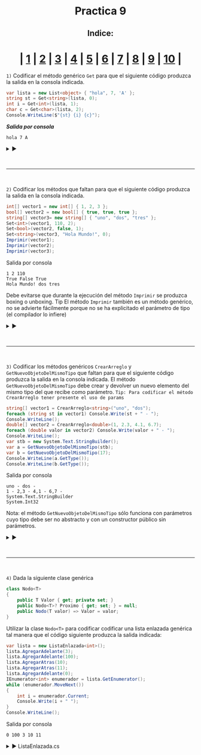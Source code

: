 <h1 align="center">Practica 9</h1>

<div align = "center"  id="Ejercicio_1"> 
  
<h2> Indice: </h2>

| [1](#Ejercicio_1) | [2](#Ejercicio_2) | [3](#Ejercicio_3) | [4](#Ejercicio_4) | [5](#Ejercicio_5) | [6](#Ejercicio_6) | [7](#Ejercicio_7) | [8](#Ejercicio_8) | [9](#Ejercicio_9) | [10](#Ejercicio_10) |
===

</div>

```1)``` Codificar el método genérico ```Get``` para que el siguiente código produzca la salida en la consola indicada.


```c#
var lista = new List<object> { "hola", 7, 'A' };
string st = Get<string>(lista, 0);
int i = Get<int>(lista, 1);
char c = Get<char>(lista, 2);
Console.WriteLine($"{st} {i} {c}");
```

***Salida por consola***
```
hola 7 A
```

<details>

<summary> ▶️ </summary>
<br>
  
```c#
T1 Get<T1>(List<object> L, int i){
    var a = L.ToArray();
    return (T1)a[i];
}
```
  
</details>

<br><hr id="Ejercicio_2"><br>

```2)``` Codificar los métodos que faltan para que el siguiente código produzca la salida en la consola indicada.

```c#
int[] vector1 = new int[] { 1, 2, 3 };
bool[] vector2 = new bool[] { true, true, true };
string[] vector3= new string[] { "uno", "dos", "tres" };
Set<int>(vector1, 110, 2);
Set<bool>(vector2, false, 1);
Set<string>(vector3, "Hola Mundo!", 0);
Imprimir(vector1);
Imprimir(vector2);
Imprimir(vector3);
```

Salida por consola

```
1 2 110
True False True
Hola Mundo! dos tres
```

Debe evitarse que durante la ejecución del método ```Imprimir``` se produzca boxing o unboxing. Tip El método ```Imprimir``` también es un método genérico, no se advierte fácilmente porque no se ha explicitado el parámetro de tipo (el compilador lo infiere)

<details>

<summary> ▶️ </summary>
<br>
  
```c#
void Set<T1>(T1[] v, T1 dato, int i){
    v[i] = dato;
}

void Imprimir<T>(T[] v){
    foreach (T e in v) {
        Console.Write(e + " ");
    }
    Console.WriteLine();
}
```
  
</details>

<br><hr id="Ejercicio_3"><br>

```3)``` Codificar los métodos genéricos ```CrearArreglo``` y ```GetNuevoObjetoDelMismoTipo``` que faltan para que el siguiente código produzca la salida en la consola indicada. El método ```GetNuevoObjetoDelMismoTipo``` debe crear y devolver un nuevo elemento del mismo tipo del que recibe como parámetro. ```Tip: Para codificar el método CrearArreglo tener presente el uso de params```


```c#
string[] vector1 = CrearArreglo<string>("uno", "dos");
foreach (string st in vector1) Console.Write(st + " - ");
Console.WriteLine();
double[] vector2 = CrearArreglo<double>(1, 2.3, 4.1, 6.7);
foreach (double valor in vector2) Console.Write(valor + " - ");
Console.WriteLine();
var stb = new System.Text.StringBuilder();
var a = GetNuevoObjetoDelMismoTipo(stb);
var b = GetNuevoObjetoDelMismoTipo(17);
Console.WriteLine(a.GetType());
Console.WriteLine(b.GetType());
```

Salida por consola

```
uno - dos -
1 - 2,3 - 4,1 - 6,7 -
System.Text.StringBuilder
System.Int32
```

Nota: el método ```GetNuevoObjetoDelMismoTipo``` sólo funciona con parámetros cuyo tipo debe ser no abstracto y con un constructor público sin parámetros.

<details>

<summary> ▶️ </summary>
<br>
  
```c#
T1[] CrearArreglo<T1>(params T1[] a){
    return a;
}

T GetNuevoObjetoDelMismoTipo<T>(T dato) where T : new(){
    return new T();
}
```
  
</details>

<br><hr id="Ejercicio_4"><br>

```4)```  Dada la siguiente clase genérica

```c#
class Nodo<T>
{
    public T Valor { get; private set; }
    public Nodo<T>? Proximo { get; set; } = null;
    public Nodo(T valor) => Valor = valor;
}
```

Utilizar la clase ```Nodo<T>``` para codificar codificar una lista enlazada genérica tal manera que el código siguiente produzca la salida indicada:


```c#
var lista = new ListaEnlazada<int>();
lista.AgregarAdelante(3);
lista.AgregarAdelante(100);
lista.AgregarAtras(10);
lista.AgregarAtras(11);
lista.AgregarAdelante(0);
IEnumerator<int> enumerador = lista.GetEnumerator();
while (enumerador.MoveNext())
{
    int i = enumerador.Current;
    Console.Write(i + " ");
}
Console.WriteLine();
```

Salida por consola

```
0 100 3 10 11
```

<details>

<summary> ▶️ ListaEnlazada.cs </summary>
<br>
  
```c#
class ListaEnlazada<T> {

    private Nodo<T>? _inicio = null;
	private Nodo<T>? _fin;

    public void AgregarAdelante(T dato) {
		var aux = new Nodo<T>(dato);

		if (this._inicio == null) {
			this._inicio = aux;
			this._fin = aux;
		} else {
			aux.Proximo = this._inicio;
			this._inicio = aux;
		}
	}

    public void AgregarAtras(T elem) {
		var aux = new Nodo<T>(elem);

		if (this._inicio == null) {
			this._inicio = aux;
			this._fin = aux;
		} else {
			_fin.Proximo = aux;
			_fin = aux;
		}
	}

    public IEnumerator<T> GetEnumerator(){
        Nodo<T> aux = _inicio;
        List<T> lista = new List<T>();
        while(aux.Proximo!=null){
            lista.Add(aux.Valor);
            aux = aux.Proximo;
        }
        lista.Add(aux.Valor);
        return lista.GetEnumerator();
    }
}
```

<br><hr id="Ejercicio_5"><br>

```5)```  Tomar como base el ejercicio 7 de la práctica 4 para transformar la clase Nodo de dicho ejercicio en una clase genérica Nodo<T> de un árbol binario de búsqueda de valores de tipo T. Claramente T tiene que ser de un tipo que pueda ser ordenado (elementos comparables).
  
Desarrollar los siguientes métodos y propiedades

  ‎ ‎ ‎ ‎ ‎ ```1.``` ```Insertar(valor)```: Inserta valor (de tipo T) en el árbol descartándolo en caso que ya exista.
  
  ‎ ‎ ‎ ‎ ‎ ```2.``` ```Inorden```: devuelve un List<T> con los valores ordenados en forma creciente.
  
  ‎ ‎ ‎ ‎ ‎ ```3.``` ```Altura```: devuelve la altura del árbol.
  
  ‎ ‎ ‎ ‎ ‎ ```4.``` ```CantNodos```: devuelve la cantidad de nodos que posee el árbol.
  
  ‎ ‎ ‎ ‎ ‎ ```5.``` ```ValorMáximo```: devuelve el valor máximo que contiene el árbol.
  
  ‎ ‎ ‎ ‎ ‎ ```6.``` ```ValorMínimo```: devuelve el valor mínimo que contiene el árbol.
  
A modo de ejemplo, el siguiente código debe arrojar por consola la salida que se indica:

```c#
Nodo<int> n = new Nodo<int>(7);
n.Insertar(3);
n.Insertar(1);
n.Insertar(5);
n.Insertar(12);
foreach (int elem in n.InOrder)
{
    Console.Write(elem + " ");
}
Console.WriteLine();
Console.WriteLine($"Altura: {n.Altura}");
Console.WriteLine($"Cantidad: {n.CantNodos}");
Console.WriteLine($"Mínimo: {n.ValorMinimo}");
Console.WriteLine($"Máximo: {n.ValorMaximo}");
  
Nodo<string> n2 = new Nodo<string>("hola");
n2.Insertar("Mundo");
n2.Insertar("XYZ");
n2.Insertar("ABC");
foreach (string elem in n2.InOrder)
{
    Console.Write(elem + " ");
}
Console.WriteLine();
Console.WriteLine($"Altura: {n2.Altura}");
Console.WriteLine($"Cantidad: {n2.CantNodos}");
Console.WriteLine($"Mínimo: {n2.ValorMinimo}");
Console.WriteLine($"Máximo: {n2.ValorMaximo}");
```

Salida por consola
  
```
1 3 5 7 12
Altura: 2
Cantidad: 5
Mínimo: 1
Máximo: 12
ABC hola Mundo XYZ
Altura: 2
Cantidad: 4
Mínimo: ABC
Máximo: XYZ
```

<details>

<summary> ▶️ Nodo.cs </summary>
<br>
  
```c#
class Nodo<T> where T : IComparable<T> {
    public T _dato {get; set;}
    public Nodo<T>? _hijoIzquierdo {get; set;}
    public Nodo<T>? _hijoDerecho {get; set;}

    public Nodo(T dato) {
        _dato = dato;
        _hijoIzquierdo = null;
        _hijoDerecho = null;
    }

    public void Insertar(T dato) {
        if (dato.CompareTo(_dato) < 0) {
            if (_hijoIzquierdo != null) {
                _hijoIzquierdo.Insertar(dato);
            } else {
                _hijoIzquierdo = new(dato);
            }
        }
        if (dato.CompareTo(_dato) > 0) {
            if (_hijoDerecho != null) {
                _hijoDerecho.Insertar(dato);
            } else {
                _hijoDerecho = new(dato);
            }
        }
    }

    public List<T> InOrder {
        get {
            var aux = new List<T>();
            GetInOrder(aux);
            return aux;
        }
    }

    private void GetInOrder(List<T> aux) {
        if (_hijoIzquierdo != null) {
                _hijoIzquierdo.GetInOrder(aux);
        }
        aux.Add(_dato);
        if (_hijoDerecho != null) {
                _hijoDerecho.GetInOrder(aux);
        }
    }

    public int Altura {
        get {
            int i = -1, izq = 0, der = 0;
            if ((_hijoIzquierdo == null) && (_hijoDerecho == null)) { 
                return 0;
            } else {
                if (_hijoIzquierdo != null) {
                    izq = _hijoIzquierdo.Altura;
                }
                if (_hijoDerecho != null) {
                    der = _hijoDerecho.Altura;
                }
                i = Math.Max(izq, der);
            }
            return i + 1;
        }
	}

    public int CantNodos {
        get { 
            int aux = 1;
            if (_hijoIzquierdo != null) {
                    aux += _hijoIzquierdo.CantNodos;
            }
            if (_hijoDerecho != null) {
                    aux += _hijoDerecho.CantNodos;
            }
            return aux;
        }
    }

    public T ValorMaximo {
        get {
            if (_hijoDerecho != null) {
                    return _hijoDerecho.ValorMaximo;
            }
            return _dato;
        }
    }

    public T ValorMinimo {
        get {
            if (_hijoIzquierdo != null) {
                    return _hijoIzquierdo.ValorMinimo;
            }
            return _dato;
        }
    }
}
```
  
</details>

<br><hr id="Ejercicio_6"><br>

```6)``` Codificar los métodos genéricos Agregar e Imprimir de la clase Program que faltan de tal forma que el código siguiente produzca la salida en la consola que se indica. Nota: La clase Nodo<T> es la desarrollada en el ejercicio anterior

```c#
class Program
{
    static void Main(string[] args)
    {
        Nodo<int> nodo1 = new Nodo<int>(5);
        Agregar(nodo1, 1, 10, 3, 4, 56, 22, 31, 0, 15, 14);
        Imprimir(nodo1);
        Nodo<string> nodo2 = new Nodo<string>("hola");
        Agregar(nodo2, "Mundo", "XYZ", "ABC", "nada");
        Imprimir(nodo2);
  }
. . .
```

***Salida por consola***
  
```
0 1 3 4 5 10 14 15 22 31 56
Altura: 5
Cantidad: 11
Mínimo: 0
Máximo: 56
ABC hola Mundo nada XYZ
Altura: 3
Cantidad: 5
Mínimo: ABC
Máximo: XYZ
```

<details>

<summary> ▶️ </summary>
<br>
  
```c#
```
  
</details>

<br><hr id="Ejercicio_7"><br>

```7)```  Codificar una clase ```Persona``` con al menos las dos propiedades: ```Nombre``` de tipo ```string``` y ```Edad``` de tipo ```int```. Instanciar una lista de tipo ```List<Persona>``` y obtener utilizando el método ```ConvertAll``` una segunda lista de tipo ```List<Par<string,int>>``` siendo ```Par``` la clase genérica presentada en la teoría. Por cada objeto ```persona``` de la primera lista se obtiene un objeto ```par``` en la segunda lista guardando en las propiedades ```A``` y ```B``` de cada par las propiedades ```Nombre``` y ```Edad``` de cada ```persona``` respectivamente.

<details>

<summary> ▶️ </summary>
<br>
  
```c#
```
  
</details>

<br><hr id="Ejercicio_8"><br>

```8)``` Solicitar al usuario que ingrese el nombre de un archivo de texto por la consola. Si el archivo existe mostrar por consola un listado con cada una de las palabras encontradas en ese archivo seguida de dos puntos (:) y de la cantidad de ocurrencias de la misma en el archivo. Además deben presentarse ordenadas alfabéticamente. Es decir si el archivo de texto tuviese este párrafo, la salida sería:

***Salida por consola***

```
8: 1
Además: 1
al: 1
alfabéticamente: 1
archivo: 5
cada: 1
cantidad: 1
con: 1
consola: 2
de: 8
deben: 1
decir: 1
dos: 1
el: 4
en: 2
encontradas: 1
. . .
```

Tip: Utilizar un ```SortedDictionary<TKey,TValue>``` para ir acumulando los contadores de cada palabra. El método ```ContainsKey(clave)``` de un ```SortedDictionary``` devuelve un valor ```bool``` que indica si existe la clave en el diccionario. También puede resultar muy útil el método ```Split``` de la clase ```string```.

  
<details>

<summary> ▶️ </summary>
<br>
  
```c#
```
  
</details>

<br><hr id="Ejercicio_9>"br>

```9)``` Solicitar al usuario que ingrese por consola el nombre de dos archivos de texto. Si existen ambos se debe mostrar por consola un listado con cada una de las palabras que se encuentran en ambos archivos a la vez. Por ejemplo, si el primer archivo contiene el texto del primer párrafo del punto 8, y el segundo archivo contiene este párrafo, la salida debería ser:

***Salida por consola***
  
```
8 - al - archivo - cada - con - consola - de - dos - el -
en - este - ingrese - la - las - listado - mostrar -
nombre - palabras - párrafo - por - que - salida - si -
Si - Solicitar - texto - un - una - usuario - y -
```
  
```Nota```: Observar además que las palabras están listadas en orden alfabético.
```Tip```: Como cabría esperar, los tipos genéricos que representan conjuntos, implementan operaciones
de conjunto como la unión, la intersección, ...

<details>

<summary> ▶️ </summary>
<br>
  
```c#
```
  
</details>

<br><hr id="Ejercicio_10"><br>

```10)``` Modificar el ejercicio anterior para que, una vez hallada la lista de palabras comunes en ambos archivos, se listen por consola todas las posiciones en las que aparece cada una de esas palabras en cada uno de los dos archivo. Por ejemplo:

***Salida por consola***

```
Palabra: "8"
    |--Posiciones en Texto1:--> 0
    |--Posiciones en Texto2:--> 295
Palabra: "al"
    |--Posiciones en Texto1:--> 13 158 313 388
    |--Posiciones en Texto2:--> 13 160 346
Palabra: "archivo"
    |--Posiciones en Texto1:--> 52 91 185 269 345
    |--Posiciones en Texto2:--> 65 195 240 311
Palabra: "cada"
    |--Posiciones en Texto1:--> 141
    |--Posiciones en Texto2:--> 143
Palabra: "con"
    |--Posiciones en Texto1:--> 76 118 137 168
    |--Posiciones en Texto2:--> 50 120 139 248 319
Palabra: "consola"
    |--Posiciones en Texto1:--> 76 118
    |--Posiciones en Texto2:--> 50 120
...
```

Aunque se puede resolver de muchas maneras, se pretende que los alumnos hagan el mayor uso posible de las colecciones genéricas. Se debe convertir (usando el método ```ConvertAll```) un ```List<string>``` que contiene las palabras comunes a ambos archivos en un ```List<PalabraPosiciones>``` que es finalmente la lista que se imprimirá en la consola. La clase ```PalabraPosiciones``` debe ser capaz de guardar una palabra más la lista de posiciones de dicha palabra en un determinado texto. En realidad vamos a generalizarlo para trabajar con n textos (en este ejercicio alcanzaría con n=2) por eso, para guardar las posiciones vamos a usar una lista de listas de enteros.

```c#
class PalabraPosiciones
{
  public string Palabra { private set; get; }
  public List<List<int>> Posiciones { private set; get; } = new List<List<int>>();
. . .
}
```
  
En ```posiciones[0]``` se guardará una lista de enteros con las posiciones de las ocurrencias de ```Palabra``` en el primer texto. En ```Posiciones[1]``` se guardará una lista de enteros con las posiciones de las ocurrencias de ```Palabra``` en el segundo texto. ```Tip: Para hallar la posición de un string dentro de otro se puede utilizar una sobrecarga del método IndexOf de la clase string.```
  
<details>

<summary> ▶️ </summary>
<br>
  
```c#
```
  
</details>
